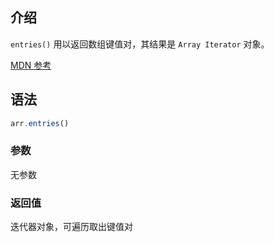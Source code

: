 ## 介绍

`entries()` 用以返回数组键值对，其结果是 `Array Iterator` 对象。

[MDN 参考](https://developer.mozilla.org/zh-CN/docs/Web/JavaScript/Reference/Global_Objects/Array/entries)

## 语法

```js
arr.entries()
```

### 参数

无参数

### 返回值

迭代器对象，可遍历取出键值对
